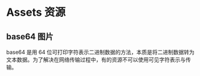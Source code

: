 <!--
 * @Author: your name
 * @Date: 2020-03-23 09:26:01
 * @LastEditTime: 2020-03-24 09:16:36
 * @LastEditors: Please set LastEditors
 * @Description: In User Settings Edit
 * @FilePath: \vue-note\CSS\Assets.md
 -->

# Assets 资源

## base64 图片

base64 是用 64 位可打印字符表示二进制数据的方法，本质是将二进制数据转为文本数据。为了解决在网络传输过程中，有的资源不可以使用可见字符表示与传输。
